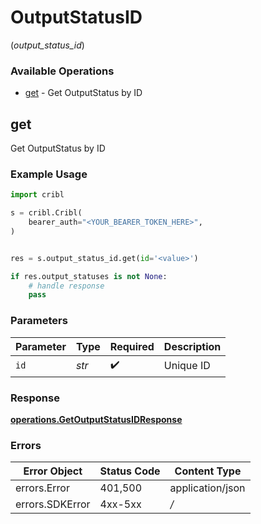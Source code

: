 # OutputStatusID
(*output_status_id*)

### Available Operations

* [get](#get) - Get OutputStatus by ID

## get

Get OutputStatus by ID

### Example Usage

```python
import cribl

s = cribl.Cribl(
    bearer_auth="<YOUR_BEARER_TOKEN_HERE>",
)


res = s.output_status_id.get(id='<value>')

if res.output_statuses is not None:
    # handle response
    pass

```

### Parameters

| Parameter          | Type               | Required           | Description        |
| ------------------ | ------------------ | ------------------ | ------------------ |
| `id`               | *str*              | :heavy_check_mark: | Unique ID          |


### Response

**[operations.GetOutputStatusIDResponse](../../models/operations/getoutputstatusidresponse.md)**
### Errors

| Error Object     | Status Code      | Content Type     |
| ---------------- | ---------------- | ---------------- |
| errors.Error     | 401,500          | application/json |
| errors.SDKError  | 4xx-5xx          | */*              |
